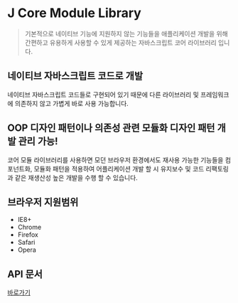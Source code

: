 # J Core Module Library

> 기본적으로 네이티브 기능에 지원하지 않는 기능들을 애플리케이션 개발을 위해 간편하고 유용하게 사용할 수 있게 제공하는 자바스크립트 코어 라이브러리 입니다.

## 네이티브 자바스크립트 코드로 개발
네이티브 자바스크립트 코드들로 구현되어 있기 때문에 다른 라이브러리 및 프레임워크에 의존하지 않고 가볍게 바로 사용 가능합니다.

## OOP 디자인 패턴이나 의존성 관련 모듈화 디자인 패턴 개발 관리 가능!
코어 모듈 라이브러리를 사용하면 모던 브라우저 환경에서도 재사용 가능한 기능들을 컴포넌트화, 모듈화 패턴을 적용하여 어플리케이션 개발 할 시 유지보수 및 코드 리팩토링과 같은 재생산성 높은 개발을 수행 할 수 있습니다.

## 브라우저 지원범위
* IE8+
* Chrome
* Firefox
* Safari
* Opera

## API 문서
[바로가기](@doc/README.md)